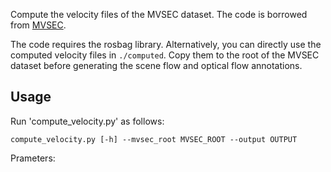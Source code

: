 Compute the velocity files of the MVSEC dataset.
The code is borrowed from [MVSEC](https://github.com/daniilidis-group/mvsec/tree/master/tools/gt_flow).

The code requires the rosbag library. Alternatively, you can directly use the computed velocity files in `./computed`. Copy them to the root of the MVSEC dataset before generating the scene flow and optical flow annotations.

## Usage
Run 'compute_velocity.py' as follows:
```
compute_velocity.py [-h] --mvsec_root MVSEC_ROOT --output OUTPUT
```
Prameters:
